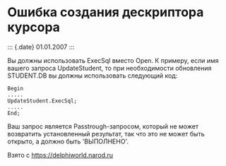 Ошибка создания дескриптора курсора
===================================

::: {.date}
01.01.2007
:::

Вы должны использовать ExecSql вместо Open. К примеру, если имя вашего
запроса UpdateStudent, то при необходимости обновления STUDENT.DB вы
должны использовать следующий код:

    Begin
    .....
    UpdateStudent.ExecSql;
    .....
    End;

Ваш запрос является Passtrough-запросом, который не может возвратить
установленный результат, так что это не может быть открыто, а должно
быть \'ВЫПОЛНЕНО\'.

Взято с <https://delphiworld.narod.ru>
